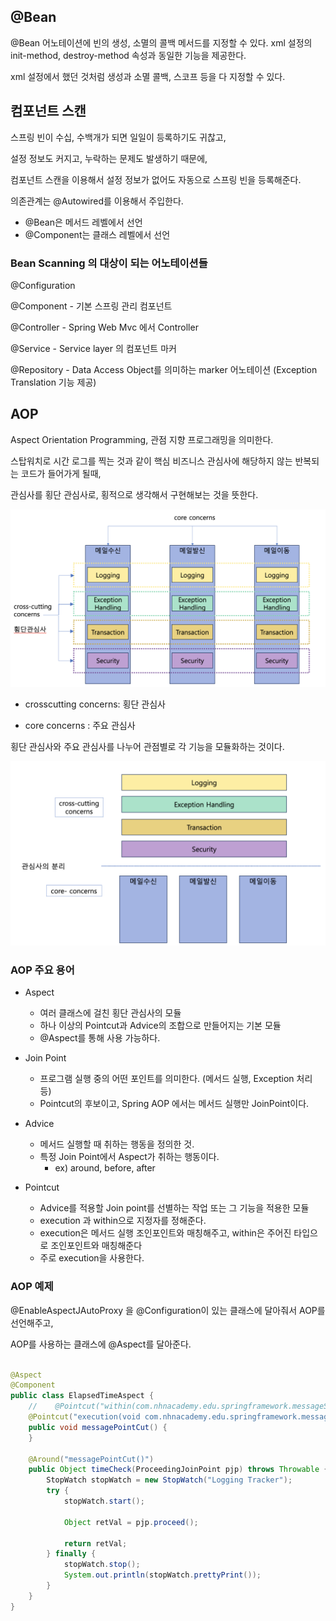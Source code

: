## @Bean

@Bean 어노테이션에 빈의 생성, 소멸의 콜백 메서드를 지정할 수 있다.
xml 설정의 init-method, destroy-method 속성과 동일한 기능을 제공한다.

xml 설정에서 했던 것처럼 생성과 소멸 콜백, 스코프 등을 다 지정할 수 있다.

## 컴포넌트 스캔

스프링 빈이 수십, 수백개가 되면 일일이 등록하기도 귀찮고,

설정 정보도 커지고, 누락하는 문제도 발생하기 때문에,

컴포넌트 스캔을 이용해서 설정 정보가 없어도 자동으로 스프링 빈을 등록해준다.

의존관계는 @Autowired를 이용해서 주입한다.

- @Bean은 메서드 레벨에서 선언
- @Component는 클래스 레벨에서 선언

### Bean Scanning 의 대상이 되는 어노테이션들

@Configuration

@Component - 기본 스프링 관리 컴포넌트

@Controller - Spring Web Mvc 에서 Controller

@Service - Service layer 의 컴포넌트 마커

@Repository - Data Access Object를 의미하는 marker 어노테이션 (Exception Translation 기능 제공)

## AOP

Aspect Orientation Programming, 관점 지향 프로그래밍을 의미한다.

스탑워치로 시간 로그를 찍는 것과 같이 핵심 비즈니스 관심사에 해당하지 않는 반복되는 코드가 들어가게 될때,

관심사를 횡단 관심사로, 횡적으로 생각해서 구현해보는 것을 뜻한다.

![img.png](img/img1.png)

- crosscutting concerns: 횡단 관심사

- core concerns : 주요 관심사

횡단 관심사와 주요 관심사를 나누어 관점별로 각 기능을 모듈화하는 것이다.

![img.png](img/img2.png)

### AOP 주요 용어

- Aspect
    - 여러 클래스에 걸친 횡단 관심사의 모듈
    - 하나 이상의 Pointcut과 Advice의 조합으로 만들어지는 기본 모듈
    - @Aspect를 통해 사용 가능하다.

- Join Point
    - 프로그램 실행 중의 어떤 포인트를 의미한다. (메서드 실행, Exception 처리 등)
    - Pointcut의 후보이고, Spring AOP 에서는 메서드 실행만 JoinPoint이다.

- Advice
    - 메서드 실행할 때 취하는 행동을 정의한 것.
    - 특정 Join Point에서 Aspect가 취하는 행동이다.
        - ex) around, before, after

- Pointcut
    - Advice를 적용할 Join point를 선별하는 작업 또는 그 기능을 적용한 모듈
    - execution 과 within으로 지정자를 정해준다.
    - execution은 메서드 실행 조인포인트와 매칭해주고, within은 주어진 타입으로 조인포인트와 매칭해준다
    - 주로 execution을 사용한다.

### AOP 예제

@EnableAspectJAutoProxy 을 @Configuration이 있는 클래스에 달아줘서 AOP를 선언해주고,

AOP를 사용하는 클래스에 @Aspect를 달아준다.

```java

@Aspect
@Component
public class ElapsedTimeAspect {
    //    @Pointcut("within(com.nhnacademy.edu.springframework.messageSender.MessageSendService)")
    @Pointcut("execution(void com.nhnacademy.edu.springframework.messageSender.MessageSendService.doSendMessage(..))")
    public void messagePointCut() {
    }

    @Around("messagePointCut()")
    public Object timeCheck(ProceedingJoinPoint pjp) throws Throwable {
        StopWatch stopWatch = new StopWatch("Logging Tracker");
        try {
            stopWatch.start();

            Object retVal = pjp.proceed();

            return retVal;
        } finally {
            stopWatch.stop();
            System.out.println(stopWatch.prettyPrint());
        }
    }
}
```
